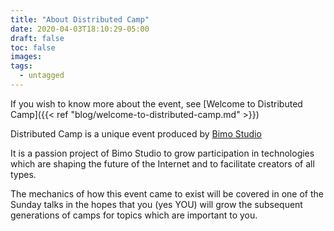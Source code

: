 ```yaml
---
title: "About Distributed Camp"
date: 2020-04-03T18:10:29-05:00
draft: false
toc: false
images:
tags:
  - untagged
---
```


If you wish to know more about the event, see [Welcome to Distributed Camp]({{< ref "blog/welcome-to-distributed-camp.md" >}})

Distributed Camp is a unique event produced by [Bimo Studio](https://bimo.studio)

It is a passion project of Bimo Studio to grow participation in technologies which are shaping the future of the Internet and to facilitate creators of all types.

The mechanics of how this event came to exist will be covered in one of the Sunday talks in the hopes that you (yes YOU) will grow the subsequent generations of camps for topics which are important to you.
